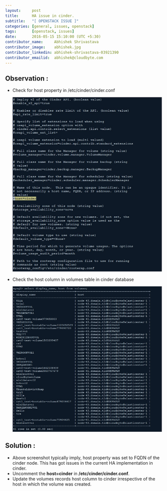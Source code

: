 ```yaml
---
layout:     post
title:      HA issue in cinder.
subtitle:   "[ OPENSTACK ISSUE ]"
categories: [general, issues, openstack]
tags:       [openstack, issues]
date:       2016-05-15 15:10:00 (UTC +5:30)
contributor_name:     Abhishek Shrivastava
contributor_image:    abhishek.jpg
contributor_linkedin: abhishek-shrivastava-03921390
contributor_emailid:  abhishek@cloudbyte.com
---
```


## Observation :

- Check for host property in /etc/cinder/cinder.conf

	![alt text](https://raw.githubusercontent.com/CloudByteStorages/blog/gh-pages/post_images/cinder_ha1.jpg)

- Check the host column in volumes table in cinder database

	![alt text](https://raw.githubusercontent.com/CloudByteStorages/blog/gh-pages/post_images/cinder_ha2.jpg)

## Solution :

- Above screenshot typically imply, host property was set to FQDN of the cinder node. This has got issues in the current HA implementation in cinder.
- Uncomment the **host=cinder** in **/etc/cinder/cinder.conf**.
- Update the volumes records host column to cinder irrespective of the host in which the volume was created.
